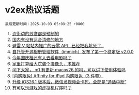 # v2ex热议话题

`最后更新时间：2025-10-03 05:08:25 +0800`

1. [连街边的煎饼都是预制的](https://www.v2ex.com/t/1163112)
1. [国内有没有适合清修的地方](https://www.v2ex.com/t/1163111)
1. [避雷 V 站站内推广的云雾 API , 已经把我坑死了 .](https://www.v2ex.com/t/1163131)
1. [自托管开源相册管理软件（immich）发布了第一个稳定版 v2.0.0](https://www.v2ex.com/t/1163110)
1. [今年国庆档还有人去看电影吗？](https://www.v2ex.com/t/1163132)
1. [家里打算给大院装个摄像头，求推荐](https://www.v2ex.com/t/1163121)
1. [问下大家， m1 有更新 macos26 的吗，可以讲下使用体验吗](https://www.v2ex.com/t/1163173)
1. [[内购限免] Affinity for iPad 内购限免（3 件套）](https://www.v2ex.com/t/1163129)
1. [升级 iOS26.1 版本后，微信发视频会卡死，全部是“通话中断”](https://www.v2ex.com/t/1163113)
1. [有可以玩游戏的虚拟机程序吗？](https://www.v2ex.com/t/1163149)

